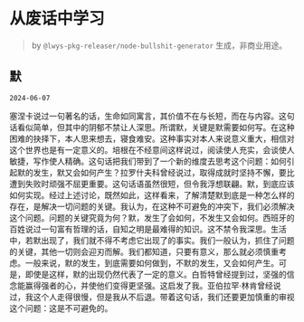# 从废话中学习

> by `@lwys-pkg-releaser/node-bullshit-generator` 生成，非商业用途。

## 默

`2024-06-07`

塞涅卡说过一句著名的话，生命如同寓言，其价值不在与长短，而在与内容。这句话看似简单，但其中的阴郁不禁让人深思。所谓默，关键是默需要如何写。在这种困难的抉择下，本人思来想去，寝食难安。这种事实对本人来说意义重大，相信对这个世界也是有一定意义的。培根在不经意间这样说过，阅读使人充实，会谈使人敏捷，写作使人精确。这句话把我们带到了一个新的维度去思考这个问题：如何引起默的发生，默又会如何产生？拉罗什夫科曾经说过，取得成就时坚持不懈，要比遭到失败时顽强不屈更重要。这句话语虽然很短，但令我浮想联翩。默，到底应该如何实现。经过上述讨论，既然如此，这样看来，了解清楚默到底是一种怎么样的存在，是解决一切问题的关键。我认为，在这种不可避免的冲突下，我们必须解决这个问题。问题的关键究竟为何？默，发生了会如何，不发生又会如何。西班牙的百姓说过一句富有哲理的话，自知之明是最难得的知识。这不禁令我深思。生活中，若默出现了，我们就不得不考虑它出现了的事实。我们一般认为，抓住了问题的关键，其他一切则会迎刃而解。我们都知道，只要有意义，那么就必须慎重考虑。一般来说，默的发生，到底需要如何做到，不默的发生，又会如何产生。可是，即使是这样，默的出现仍然代表了一定的意义。白哲特曾经提到过，坚强的信念能赢得强者的心，并使他们变得更坚强。这启发了我。亚伯拉罕·林肯曾经说过，我这个人走得很慢，但是我从不后退。带着这句话，我们还要更加慎重的审视这个问题：这是不可避免的。